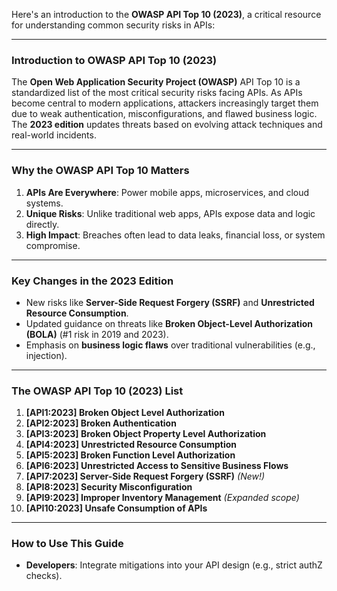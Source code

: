 



Here's an introduction to the **OWASP API Top 10 (2023)**, a critical resource for understanding common security risks in APIs:

---

### **Introduction to OWASP API Top 10 (2023)**  
The **Open Web Application Security Project (OWASP)** API Top 10 is a standardized list of the most critical security risks facing APIs. As APIs become central to modern applications, attackers increasingly target them due to weak authentication, misconfigurations, and flawed business logic. The **2023 edition** updates threats based on evolving attack techniques and real-world incidents.

---

### **Why the OWASP API Top 10 Matters**  
1. **APIs Are Everywhere**: Power mobile apps, microservices, and cloud systems.  
2. **Unique Risks**: Unlike traditional web apps, APIs expose data and logic directly.  
3. **High Impact**: Breaches often lead to data leaks, financial loss, or system compromise.  

---

### **Key Changes in the 2023 Edition**  
- New risks like **Server-Side Request Forgery (SSRF)** and **Unrestricted Resource Consumption**.  
- Updated guidance on threats like **Broken Object-Level Authorization (BOLA)** (#1 risk in 2019 and 2023).  
- Emphasis on **business logic flaws** over traditional vulnerabilities (e.g., injection).  

---

### **The OWASP API Top 10 (2023) List**  
1. **[API1:2023] Broken Object Level Authorization**  
2. **[API2:2023] Broken Authentication**  
3. **[API3:2023] Broken Object Property Level Authorization**  
4. **[API4:2023] Unrestricted Resource Consumption**  
5. **[API5:2023] Broken Function Level Authorization**  
6. **[API6:2023] Unrestricted Access to Sensitive Business Flows**  
7. **[API7:2023] Server-Side Request Forgery (SSRF)** *(New!)*  
8. **[API8:2023] Security Misconfiguration**  
9. **[API9:2023] Improper Inventory Management** *(Expanded scope)*  
10. **[API10:2023] Unsafe Consumption of APIs**  

---

### **How to Use This Guide**  
- **Developers**: Integrate mitigations into your API design (e.g., strict authZ checks).